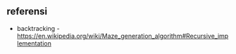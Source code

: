 ## referensi
   - backtracking - https://en.wikipedia.org/wiki/Maze_generation_algorithm#Recursive_implementation

